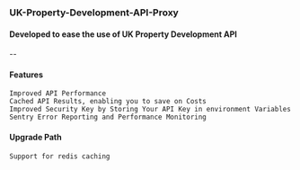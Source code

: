 ### UK-Property-Development-API-Proxy

#### Developed to ease the use of UK Property Development API
--
#### Features
    Improved API Performance
    Cached API Results, enabling you to save on Costs
    Improved Security Key by Storing Your API Key in environment Variables
    Sentry Error Reporting and Performance Monitoring
    

#### Upgrade Path
    Support for redis caching
        